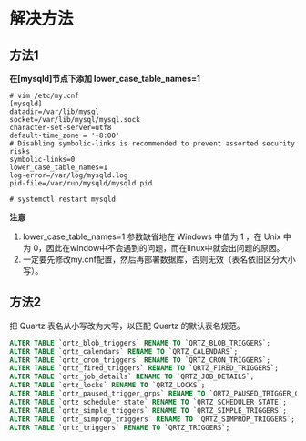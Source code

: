 # 解决方法

## 方法1

**在[mysqld]节点下添加 lower_case_table_names=1**

```
# vim /etc/my.cnf
[mysqld]
datadir=/var/lib/mysql
socket=/var/lib/mysql/mysql.sock
character-set-server=utf8
default-time_zone = '+8:00'
# Disabling symbolic-links is recommended to prevent assorted security risks
symbolic-links=0
lower_case_table_names=1
log-error=/var/log/mysqld.log
pid-file=/var/run/mysqld/mysqld.pid

# systemctl restart mysqld
```

**注意**
1. lower_case_table_names=1 参数缺省地在 Windows 中值为 1 ，在 Unix 中为 0，因此在window中不会遇到的问题，而在linux中就会出问题的原因。
2. 一定要先修改my.cnf配置，然后再部署数据库，否则无效（表名依旧区分大小写）。

## 方法2

把 Quartz 表名从小写改为大写，以匹配 Quartz 的默认表名规范。

```sql
ALTER TABLE `qrtz_blob_triggers` RENAME TO `QRTZ_BLOB_TRIGGERS`;
ALTER TABLE `qrtz_calendars` RENAME TO `QRTZ_CALENDARS`;
ALTER TABLE `qrtz_cron_triggers` RENAME TO `QRTZ_CRON_TRIGGERS`;
ALTER TABLE `qrtz_fired_triggers` RENAME TO `QRTZ_FIRED_TRIGGERS`;
ALTER TABLE `qrtz_job_details` RENAME TO `QRTZ_JOB_DETAILS`;
ALTER TABLE `qrtz_locks` RENAME TO `QRTZ_LOCKS`;
ALTER TABLE `qrtz_paused_trigger_grps` RENAME TO `QRTZ_PAUSED_TRIGGER_GRPS`;
ALTER TABLE `qrtz_scheduler_state` RENAME TO `QRTZ_SCHEDULER_STATE`;
ALTER TABLE `qrtz_simple_triggers` RENAME TO `QRTZ_SIMPLE_TRIGGERS`;
ALTER TABLE `qrtz_simprop_triggers` RENAME TO `QRTZ_SIMPROP_TRIGGERS`;
ALTER TABLE `qrtz_triggers` RENAME TO `QRTZ_TRIGGERS`;
```
